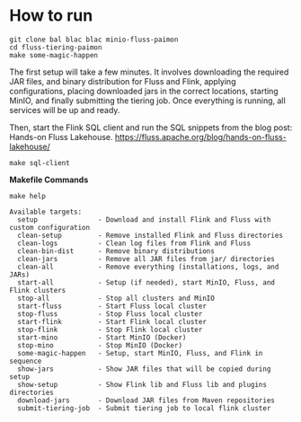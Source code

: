 # How to run

```shell
git clone bal blac blac minio-fluss-paimon
cd fluss-tiering-paimon 
make some-magic-happen
```
The first setup will take a few minutes. It involves downloading the required JAR files, and binary distribution for Fluss and Flink,  applying configurations, placing downloaded jars  in the correct locations, starting MinIO,  and finally submitting the tiering job. Once everything is running, all services will be up and ready.

Then, start the Flink SQL client and run the SQL snippets from the blog post: Hands-on Fluss Lakehouse. https://fluss.apache.org/blog/hands-on-fluss-lakehouse/

```shell
make sql-client
```


**Makefile Commands**

```shell
make help
```

```text
Available targets:
  setup               - Download and install Flink and Fluss with custom configuration
  clean-setup         - Remove installed Flink and Fluss directories
  clean-logs          - Clean log files from Flink and Fluss
  clean-bin-dist      - Remove binary distributions
  clean-jars          - Remove all JAR files from jar/ directories
  clean-all           - Remove everything (installations, logs, and JARs)
  start-all           - Setup (if needed), start MinIO, Fluss, and Flink clusters
  stop-all            - Stop all clusters and MinIO
  start-fluss         - Start Fluss local cluster
  stop-fluss          - Stop Fluss local cluster
  start-flink         - Start Flink local cluster
  stop-flink          - Stop Flink local cluster
  start-mino          - Start MinIO (Docker)
  stop-mino           - Stop MinIO (Docker)
  some-magic-happen   - Setup, start MinIO, Fluss, and Flink in sequence
  show-jars           - Show JAR files that will be copied during setup
  show-setup          - Show Flink lib and Fluss lib and plugins directories
  download-jars       - Download JAR files from Maven repositories
  submit-tiering-job  - Submit tiering job to local flink cluster
```
